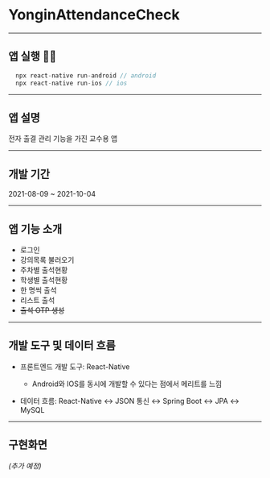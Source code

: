 # YonginAttendanceCheck

------------

## 앱 실행 👨‍💻
``` Javascript
  npx react-native run-android // android
  npx react-native run-ios // ios
```  
------------

## 앱 설명
전자 출결 관리 기능을 가진 교수용 앱

------------

## 개발 기간
2021-08-09 ~ 2021-10-04

------------

## 앱 기능 소개
+ 로그인
+ 강의목록 불러오기
+ 주차별 출석현황
+ 학생별 출석현황
+ 한 명씩 출석
+ 리스트 출석
+ ~~출석 OTP 생성~~

------------

## 개발 도구 및 데이터 흐름
+ 프론트엔드 개발 도구: React-Native
  - Android와 IOS를 동시에 개발할 수 있다는 점에서 메리트를 느낌

+ 데이터 흐름: React-Native ↔ JSON 통신 ↔ Spring Boot ↔ JPA ↔ MySQL

------------

## 구현화면
_(추가 예정)_
